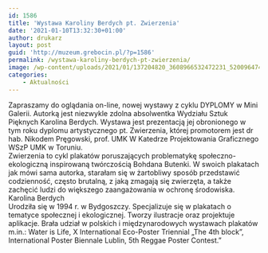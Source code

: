 ```yaml
---
id: 1586
title: 'Wystawa Karoliny Berdych pt. Zwierzenia'
date: '2021-01-10T13:32:30+01:00'
author: drukarz
layout: post
guid: 'http://muzeum.grebocin.pl/?p=1586'
permalink: /wystawa-karoliny-berdych-pt-zwierzenia/
image: /wp-content/uploads/2021/01/137204820_3608966532472231_5200964742169876251_n.jpg
categories:
    - Aktualności
---
```


<div class="" dir="auto"><div class="ecm0bbzt hv4rvrfc ihqw7lf3 dati1w0a" data-ad-comet-preview="message" data-ad-preview="message" id="jsc_c_18r"><div class="j83agx80 cbu4d94t ew0dbk1b irj2b8pg"><div class="qzhwtbm6 knvmm38d"><div class="kvgmc6g5 cxmmr5t8 oygrvhab hcukyx3x c1et5uql ii04i59q"><div dir="auto">Zapraszamy do oglądania on-line, nowej wystawy z cyklu DYPLOMY w Mini Galerii. Autorką jest niezwykle zdolna absolwentka Wydziału Sztuk Pięknych Karolina Berdych. Wystawa jest prezentacją jej obronionego w tym roku dyplomu artystycznego pt. Zwierzenia, której promotorem jest dr hab. Nikodem Pręgowski, prof. UMK W Katedrze Projektowania Graficznego WSzP UMK w Toruniu.</div></div><div class="o9v6fnle cxmmr5t8 oygrvhab hcukyx3x c1et5uql ii04i59q"></div><div class="o9v6fnle cxmmr5t8 oygrvhab hcukyx3x c1et5uql ii04i59q"><div dir="auto">Zwierzenia to cykl plakatów poruszających problematykę społeczno-ekologiczną inspirowaną twórczością Bohdana Butenki. W swoich plakatach jak mówi sama autorka, starałam się w żartobliwy sposób przedstawić codzienność, często brutalną, z jaką zmagają się zwierzęta, a także zachęcić ludzi do większego zaangażowania w ochronę środowiska.</div><div dir="auto"></div></div><div class="o9v6fnle cxmmr5t8 oygrvhab hcukyx3x c1et5uql ii04i59q"><div dir="auto">Karolina Berdych</div><div dir="auto">Urodziła się w 1994 r. w Bydgoszczy. Specjalizuje się w plakatach o tematyce społecznej i ekologicznej. Tworzy ilustracje oraz projektuje aplikacje. Brała udział w polskich i międzynarodowych wystawach plakatów m.in.: Water is Life, X International Eco-Poster Triennial „The 4th block”, International Poster Biennale Lublin, 5th Reggae Poster Contest.”</div></div></div></div></div></div>